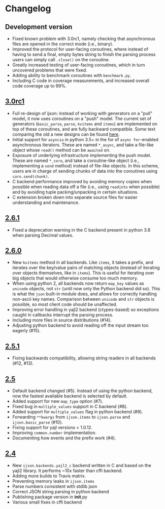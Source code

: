 # Changelog

## Development version

* Fixed known problem with 3.0rc1,
  namely checking that asynchronous files are opened
  in the correct mode (i.e., binary).
* Improved the protocol for user-facing coroutines,
  where instead of having to send a final, empty bytes string
  to finish the parsing process
  users can simply call ``.close()`` on the coroutine.
* Greatly increased testing of user-facing coroutines,
  which in turn uncovered problems that were fixed.
* Adding ability to benchmark coroutines
  with ``benchmark.py``.
* Including C code in coverage measurements,
  and increased overall code coverage up to 99%.

## [3.0rc1]

* Full re-design of ijson:
  instead of working with generators on a "pull" model,
  it now uses coroutines on a "push" model.
  The current set of generators
  (``basic_parse``, ``parse``, ``kvitems`` and ``items``)
  are implemented on top of these coroutines,
  and are fully backward compatible.
  Some text comparing the old a new designs
  can be found [here](notes/design_notes.rst).
* Initial support for ``asyncio`` in python 3.5+
  in the for of ``async for``-enabled asynchronous iterators.
  These are named ``*_async``, and take a file-like object
  whose ``read()`` method can be ``awaited`` on.
* Exposure of underlying infrastructure implementing the push model.
  These are named ``*_coro``,
  and take a coroutine-like object
  (i.e., implementing a ``send`` method)
  instead of file-like objects.
  In this scheme, users are in charge
  of sending chunks of data into the coroutines
  using ``coro.send(chunk)``.
* C backend performance improved
  by avoiding memory copies when possible
  when reading data off a file (i.e., using ``readinto`` when possible)
  and by avoiding tuple packing/unpacking in certain situations.
* C extension broken down into separate source files
  for easier understanding and maintenance.

## [2.6.1]

* Fixed a deprecation warning in the C backend
  present in python 3.8 when parsing Decimal values.

## [2.6.0]

* New `kvitems` method in all backends.
  Like `items`, it takes a prefix,
  and iterates over the key/value pairs of matching objects
  (instead of iterating over objects themselves, like in `items`).
  This is useful for iterating over big objects
  that would otherwise consume too much memory.
* When using python 2, all backends now return
  `map_key` values as `unicode` objects, not `str`
  (until now only the Python backend did so).
  This is what the `json` built-in module does,
  and allows for correctly handling non-ascii key names.
  Comparison between `unicode` and `str` objects is possible,
  so most client code should be unaffected.
* Improving error handling in yajl2 backend (ctypes-based)
  so exceptions caught in callbacks interrupt the parsing process.
* Including more files in source distributions (#14).
* Adjusting python backend to avoid reading off the input stream
  too eagerly (#15).

## [2.5.1]

* Fixing backwards compatibility, allowing
  string readers in all backends (#12, #13).

## [2.5]

* Default backend changed (#5).
  Instead of using the python backend,
  now the fastest available backend is selected by default.
* Added support for new `map_type` option (#7).
* Fixed bug in `multiple_values` support in C backend (#8).
* Added support for ``multiple_values`` flag in python backend (#9).
* Forwarding `**kwargs` from `ijson.items` to `ijson.parse` and
  `ijson.basic_parse` (#10).
* Fixing support for yajl versions < 1.0.12.
* Improving `common.number` implementation.
* Documenting how events and the prefix work (#4).

## [2.4]

- New `ijson.backends.yajl2_c` backend written in C
  and based on the yajl2 library.
  It performs ~10x faster than cffi backend.
- Adding more builds to Travis matrix.
- Preventing memory leaks in `ijson.items`
- Parse numbers consistent with stdlib json
- Correct JSON string parsing in python backend
- Publishing package version in __init__.py
- Various small fixes in cffi backend

[2.4]: https://github.com/ICRAR/ijson/releases/tag/2.4
[2.5]: https://github.com/ICRAR/ijson/releases/tag/v2.5
[2.5.1]: https://github.com/ICRAR/ijson/releases/tag/v2.5.1
[2.6.0]: https://github.com/ICRAR/ijson/releases/tag/v2.6.0
[2.6.1]: https://github.com/ICRAR/ijson/releases/tag/v2.6.1
[3.0rc1]: https://github.com/ICRAR/ijson/releases/tag/v3.0rc1
